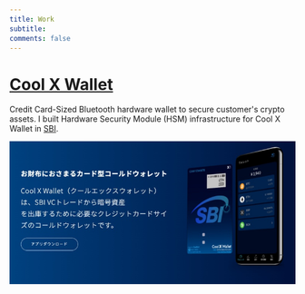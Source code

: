 ```yaml
---
title: Work
subtitle:
comments: false
---
```


# [Cool X Wallet](https://www.sbicxw.com/)

Credit Card-Sized Bluetooth hardware wallet to secure customer's crypto assets.
I built Hardware Security Module (HSM) infrastructure for Cool X Wallet in [SBI](https://www.sbibits.com/).

![](/img/coolx.jpg)
